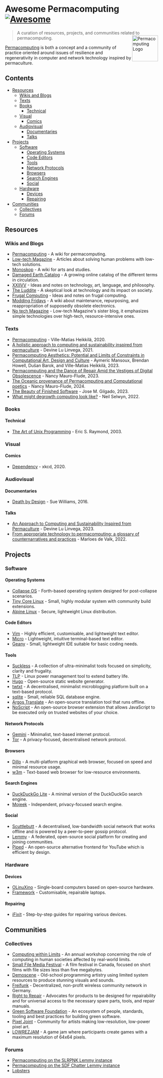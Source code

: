 # Awesome Permacomputing [![Awesome](https://awesome.re/badge-flat2.svg)](https://awesome.re)

> A curation of resources, projects, and communities related to permacomputing.
<a href="https://permacomputing.net/"><img src="https://github.com/user-attachments/assets/7e06c9a7-2164-4791-b82d-1144db65b13a" alt="Permacomputing Logo" align="right" height="85"></a>

[Permacomputing](https://permacomputing.net/permacomputing/) is both a concept and a community of practice oriented around issues of resilience and regenerativity in computer and network technology inspired by permaculture. 


## Contents

- [Resources](#resources)
  - [Wikis and Blogs](#wikis-and-blogs)
  - [Texts](#texts)
  - [Books](#books)
    - [Technical](#technical)
  - [Visual](#visual)
    - [Comics](#comics)
  - [Audiovisual](#audiovisual)
    - [Documentaries](#documentaries)
    - [Talks](#talks)
- [Projects](#projects)
  - [Software](#software)
    - [Operating Systems](#operating-systems)
    - [Code Editors](#code-editors)
    - [Tools](#tools)
    - [Network Protocols](#network-protocols)
    - [Browsers](#browsers)
    - [Search Engines](#search-engines)
    - [Social](#social)
  - [Hardware](#hardware)
    - [Devices](#devices)
    - [Repairing](#repairing)
- [Communities](#communities)
  - [Collectives](#collectives)
  - [Forums](#forums)
    

## Resources

### Wikis and Blogs
  - [Permacomputing](https://permacomputing.net) - A wiki for permacomputing.
  - [Low-tech Magazine](https://www.lowtechmagazine.com/) - Articles about solving human problems with low-tech solutions.
  - [Monoskop](https://monoskop.org/) - A wiki for arts and studies.
  - [Damaged Earth Catalog](https://damaged.bleu255.com/) - A growing online catalog of the different terms in circulation.
  - [XXIIVV](https://wiki.xxiivv.com/site/home.html) - Ideas and notes on technology, art, language, and philosophy.
  - [The Luddite](https://theluddite.org/) - A skeptical look at technology and its impact on society.
  - [Frugal Computing](https://frugalcomputing.neocities.org/) - Ideas and notes on frugal computing.
  - [Modding Fridays](https://moddingfridays.bleu255.com/) - A wiki about maintenance, repurposing, and reappropriation of supposedly obsolete electronics.
  - [No tech Magazine](https://www.notechmagazine.com/) - Low-tech Magazine's sister blog, it emphasizes simple technologies over high-tech, resource-intensive ones.

### Texts
  - [Permacomputing](http://viznut.fi/files/texts-en/permacomputing.html) - Ville-Matias Heikkilä, 2020.
  - [A holistic approach to computing and sustainability inspired from permaculture](https://wiki.xxiivv.com/site/permacomputing.html) - Devine Lu Linvega, 2021.
  - [Permacomputing Aesthetics: Potential and Limits of Constraints in Computational Art, Design and Culture](https://limits.pubpub.org/pub/6loh1eqi/release/1) - Aymeric Mansoux, Brendan Howell, Dušan Barok, and Ville-Matias Heikkilä, 2023.
  - [Permacomputing and the Dance of Repair Amid the Vestiges of Digital Obsolescence](https://networkcultures.org/performanceofcode/2023/09/05/the-dance-of-repair-amid-the-vestiges-of-digital-obsolescence/) - Nancy Mauro-Flude, 2023.
  - [The Oceanic provenance of Permacomputing and Computational poetics](https://www.autoluminescence.institute/resources/library/intro-oceanic_provenance_permacomputing_codework/) - Nancy Mauro-Flude, 2024.
  - [The Beauty of Finished Software](https://josem.co/the-beauty-of-finished-software/) - Jose M. Gilgado, 2023.
  - [What might degrowth computing look like?](https://criticaledtech.com/2022/04/08/what-might-degrowth-computing-look-like/) - Neil Selwyn, 2022.

### Books
  #### Technical
  - [The Art of Unix Programming](http://www.catb.org/esr/writings/taoup/html/index.html) - Eric S. Raymond, 2003.

### Visual
  #### Comics
  - [Dependency](https://xkcd.com/2347/) - xkcd, 2020.

### Audiovisual
  #### Documentaries
  - [Death by Design](https://www.imdb.com/title/tt5693890/) - Sue Williams, 2016.

  #### Talks
  - [An Approach to Computing and Sustainability Inspired from Permaculture](https://www.youtube.com/watch?v=T3u7bGgVspM&t=591s) - Devine Lu Linvega, 2023.
  - [From appropriate technology to permacomputing: a glossary of counternarratives and practices](https://piped.video/watch?v=OOppK1or6RY&t=3036s) - Marloes de Valk, 2022.

## Projects

### Software

#### Operating Systems
  - [Collapse OS](http://collapseos.org/) - Forth-based operating system designed for post-collapse scenarios.
  - [Tiny Core Linux](http://tinycorelinux.net/) - Small, highly modular system with community build extensions.
  - [Alpine Linux](https://www.alpinelinux.org/) - Secure, lightweight Linux distribution.

#### Code Editors
  - [Vim](https://www.vim.org/) - Highly efficient, customisable, and lightweight text editor.
  - [Micro](https://micro-editor.github.io/) - Lightweight, intuitive terminal-based text editor.
  - [Geany](https://www.geany.org/) - Small, lightweight IDE suitable for basic coding needs.

#### Tools
  - [Suckless](https://suckless.org/) - A collection of ultra-minimalist tools focused on simplicity, clarity and frugality.
  - [TLP](https://linrunner.de/tlp/) - Linux power management tool to extend battery life.
  - [Hugo](https://gohugo.io/) - Open-source static website generator.
  - [twtxt](https://twtxt.readthedocs.io/en/stable/) - A decentralised, minimalist microblogging platform built on a text-based protocol.
  - [sqlite](https://www.sqlite.org/) - Small, reliable SQL database engine.
  - [Argos Translate](https://www.argosopentech.com/) - An open-source translation tool that runs offline.
  - [NoScript](https://noscript.net/) - An open-source browser extension that allows JavaScript to be executed only on trusted websites of your choice.
    
#### Network Protocols
  - [Gemini](https://geminiprotocol.net/) - Minimalist, text-based internet protocol.
  - [Tor](https://www.torproject.org/) - A privacy-focused, decentralised network protocol.
    
#### Browsers
  - [Dillo](https://dillo.org/) - A multi-platform graphical web browser, focused on speed and minimal resource usage.
  - [w3m](https://w3m.sourceforge.net/) - Text-based web browser for low-resource environments.

#### Search Engines
  - [DuckDuckGo Lite](https://lite.duckduckgo.com/lite) - A minimal version of the DuckDuckGo search engine.
  - [Mojeek](https://www.mojeek.com/) - Independent, privacy-focused search engine.

#### Social 
  - [Scuttlebutt](https://scuttlebutt.nz/) - A decentralised, low-bandwidth social network that works offline and is powered by a peer-to-peer gossip protocol.
  - [Lemmy](https://join-lemmy.org/) - A federated, open-source social platform for creating and joining communities.
  - [Piped](https://piped.video/) - An open-source alternative frontend for YouTube which is efficient by design.

### Hardware

#### Devices
  - [OLinuXino](https://www.olimex.com/Products/OLinuXino/open-source-hardware) - Single-board computers based on open-source hardware.
  - [Framework](https://frame.work/) - Customisable, repairable laptops.

#### Repairing
  - [iFixit](https://www.ifixit.com/Guide) - Step-by-step guides for repairing various devices.

## Communities

### Collectives

  - [Computing within Limits](https://limits.pubpub.org/) - An annual workshop concerning the role of computing in human societies affected by real-world limits.
  - [Small File Media Festival](https://smallfile.ca/) - A film festival in Canada, focused on short films with file sizes less than five megabytes.
  - [Demoscene](https://www.demoscene.info/) - Old-school programming artistry using limited system resources to produce stunning visuals and sounds.
  - [Freifunk](https://freifunk.net/en/) - Decentralized, non-profit wireless community network in Germany.
  - [Right to Repair](https://repair.eu/) - Advocates for products to be designed for repairability and for universal access to the necessary spare parts, tools, and repair manuals.
  - [Green Software Foundation](https://greensoftware.foundation/) - An ecosystem of people, standards, tooling and best practices for building green software.
  - [Pixel Joint](https://www.pixeljoint.com/) - Community for artists making low-resolution, low-power pixel art.
  - [LOWREZJAM](https://itch.io/jam/lowrezjam-2024) - A game jam where participants create games with a maximum resolution of 64x64 pixels.

### Forums
 - [Permacomputing on the SLRPNK Lemmy instance](https://slrpnk.net/c/permacomputing)
 - [Permacomputing on the SDF Chatter Lemmy instance](https://lemmy.sdf.org/c/permacomputing)
 - [Lobsters](https://lobste.rs/)
